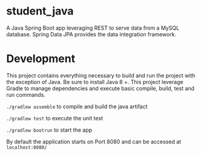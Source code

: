 # student_java #

A Java Spring Boot app leveraging REST to serve data from a MySQL database.  Spring Data JPA provides the data integration framework.

# Development

This project contains everything necessary to build and run the project with the exception of Java.  Be sure to install Java 8 +. This project leverage Gradle to manage dependencies and execute basic compile, build, test and run commands. 

`./gradlew assemble` to compile and build the java artifact

`./gradlew test` to execute the unit test

`./gradlew bootrun` to start the app

By default the application starts on Port 8080 and can be accessed at `localhost:8080/`
